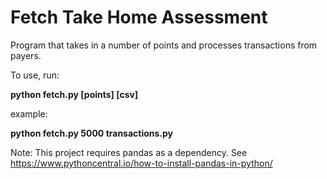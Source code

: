  # Fetch Take Home Assessment
 
Program that takes in a number of points and processes transactions from payers.

To use, run:

**python fetch.py \[points] \[csv]**

example:

**python fetch.py 5000 transactions.py**

Note: This project requires pandas as a dependency. See https://www.pythoncentral.io/how-to-install-pandas-in-python/
